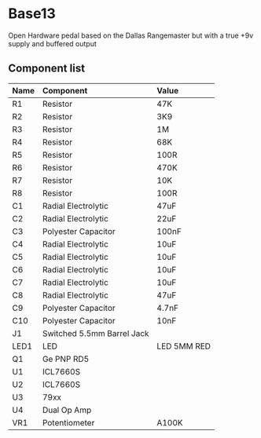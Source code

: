 # Base13
Open Hardware pedal based on the Dallas Rangemaster but with a true +9v supply and buffered output

Component list
--------------

|Name|Component|Value|
|:---|:---|:---|
|R1|Resistor|47K|
|R2|Resistor|3K9|
|R3|Resistor|1M|
|R4|Resistor|68K|
|R5|Resistor|100R|
|R6|Resistor|470K|
|R7|Resistor|10K|
|R8|Resistor|100R|
|C1|Radial Electrolytic|47uF|
|C2|Radial Electrolytic|22uF|
|C3|Polyester Capacitor|100nF|
|C4|Radial Electrolytic|10uF|
|C5|Radial Electrolytic|10uF|
|C6|Radial Electrolytic|10uF|
|C7|Radial Electrolytic|10uF|
|C8|Radial Electrolytic|47uF|
|C9|Polyester Capacitor|4.7nF|
|C10|Polyester Capacitor|10nF|
|J1|Switched 5.5mm Barrel Jack||
|LED1|LED|LED 5MM RED|
|Q1|Ge PNP RD5||
|U1|ICL7660S||
|U2|ICL7660S||
|U3|79xx||
|U4|Dual Op Amp||
|VR1|Potentiometer|A100K|
